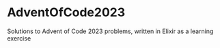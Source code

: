 # AdventOfCode2023
Solutions to Advent of Code 2023 problems, written in Elixir as a learning exercise
